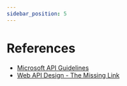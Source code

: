 ```yaml
---
sidebar_position: 5
---
```


# References

* [Microsoft API Guidelines](https://github.com/Microsoft/api-guidelines/blob/master/Guidelines.md)
* [Web API Design - The Missing Link](https://cloud.google.com/apigee/resources/ebook/web-api-design-register)